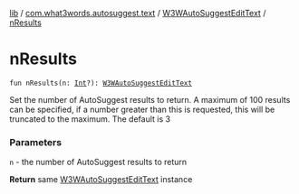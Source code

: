 [lib](../../index.md) / [com.what3words.autosuggest.text](../index.md) / [W3WAutoSuggestEditText](index.md) / [nResults](./n-results.md)

# nResults

`fun nResults(n: `[`Int`](https://kotlinlang.org/api/latest/jvm/stdlib/kotlin/-int/index.html)`?): `[`W3WAutoSuggestEditText`](index.md)

Set the number of AutoSuggest results to return. A maximum of 100 results can be specified, if a number greater than this is requested,
this will be truncated to the maximum. The default is 3

### Parameters

`n` - the number of AutoSuggest results to return

**Return**
same [W3WAutoSuggestEditText](index.md) instance

